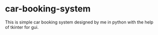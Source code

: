 # car-booking-system
This is simple car booking system designed by me in python with the help of tkinter for gui.



























